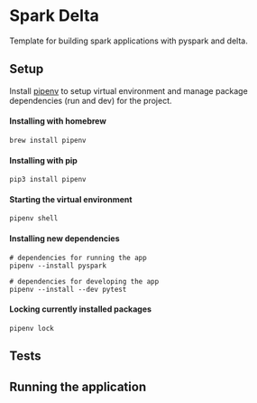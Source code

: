# Spark Delta

Template for building spark applications with pyspark and delta.
## Setup 

Install [pipenv](https://pipenv-fork.readthedocs.io/en/latest/basics.html) to setup virtual environment and manage package dependencies (run and dev) for the project.

#### Installing with homebrew
```shell
brew install pipenv
```
#### Installing with pip
```shell
pip3 install pipenv
```

#### Starting the virtual environment
```shell
pipenv shell
```

#### Installing new dependencies
```shell
# dependencies for running the app
pipenv --install pyspark

# dependencies for developing the app
pipenv --install --dev pytest
```
#### Locking currently installed packages
```shell
pipenv lock
```



## Tests

## Running the application



